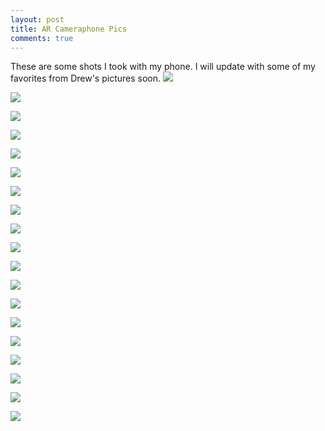 ```yaml
---
layout: post
title: AR Cameraphone Pics
comments: true
---
```


These are some shots I took with my phone.  I will update with some of my favorites from Drew's pictures soon.
![](http://imgur.com/cuoZLmy.jpg)

![](http://imgur.com/IvGoEwL.jpg)

![](http://imgur.com/uO0OoUt.jpg)

![](http://imgur.com/WmXKeF7.jpg)

![](http://i.imgur.com/c1yHNzO.jpg)

![](http://imgur.com/osJfcFU.jpg)

![](http://imgur.com/6BuQqDT.jpg)

![](http://imgur.com/3lyvPKe.jpg)

![](http://imgur.com/H4uYGta.jpg)

![](http://imgur.com/CSOAz6w.jpg)

![](http://imgur.com/rGsmHcA.jpg)

![](http://imgur.com/sfQuGjx.jpg)

![](http://imgur.com/D1xNJ7X.jpg)

![](http://imgur.com/M6VEhVx.jpg)

![](http://imgur.com/CtYkGkw.jpg)

![](http://imgur.com/ouOeLMb.jpg)

![](http://imgur.com/4RV5AIs.jpg)

![](http://imgur.com/mNFEQxa.jpg)

![](http://imgur.com/Q6cJzuk.jpg)
